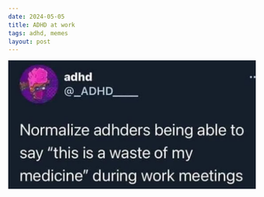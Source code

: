 ```yaml
---
date: 2024-05-05
title: ADHD at work
tags: adhd, memes
layout: post
---
```


![adhd-2.jpg](https://raw.githubusercontent.com/muneer78/muneer78.github.io/master/images/adhd-2.jpg)
